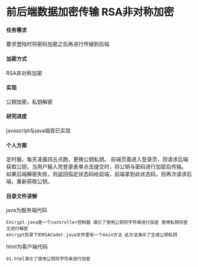 # 前后端数据加密传输 RSA非对称加密

#### 任务需求
要求登陆时将密码加密之后再进行传输到后端

#### 加密方式
RSA非对称加密

#### 实现
公钥加密，私钥解密

#### 研究进度
javascript与java端皆已实现

#### 个人方案
定时器，每天凌晨四五点跑，更换公钥私钥。
前端页面进入登录页，则请求后端获取公钥，当用户输入完登录表单点击提交时，将公钥与密码进行加密后传输。
如果后端解密失败，则返回指定状态码给前端，前端拿到此状态码，则再次请求后端，重新获取公钥。

#### 目录文件讲解
java为服务端代码

    Encrypt.java是一个controller控制器 演示了使用公钥将字符串进行加密 使用私钥将密文进行解密 
    encrypt目录下的RSACoder.java文件里有一个main方法 此方法演示了生成公钥私钥
html为客户端代码

    01.html演示了使用公钥将字符串进行加密